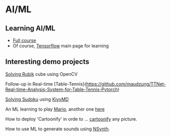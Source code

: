 # AI/ML

## Learning AI/ML

- [Full course](https://github.com/alexeygrigorev/mlbookcamp-code/tree/master/course-zoomcamp)
- Of course, [Tensorflow](https://www.tensorflow.org/resources/learn-ml) main page for learning

## Interesting demo projects

[Solving Rubik](https://pypi.org/project/kociemba/) cube using OpenCV

Follow-up in Real-time [Table-Tennis}(https://github.com/maudzung/TTNet-Real-time-Analysis-System-for-Table-Tennis-Pytorch)

[Solving Sudoku](https://github.com/remi2257/sudoku-solver) using [KivyMD](https://github.com/kivymd/KivyMD)

An ML learning to play [Mario](https://pastebin.com/ZZmSNaHX), another one [here](https://github.com/Chrispresso/SuperMarioBros-AI)

How to deploy 'Cartoonify' in orde to ... [cartoonify](https://github.com/ahmedbesbes/cartoonify) any picture.

How to use ML to generate sounds using [NSynth](https://github.com/googlecreativelab/open-nsynth-super).

